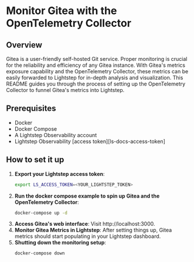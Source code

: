 # Monitor Gitea with the OpenTelemetry Collector

## Overview

Gitea is a user-friendly self-hosted Git service. Proper monitoring is crucial for the reliability and efficiency of any Gitea instance. With Gitea's metrics exposure capability and the OpenTelemetry Collector, these metrics can be easily forwarded to Lightstep for in-depth analysis and visualization. This README guides you through the process of setting up the OpenTelemetry Collector to funnel Gitea's metrics into Lightstep.

## Prerequisites

* Docker
* Docker Compose
* A Lightstep Observability account
* Lightstep Observability [access token][ls-docs-access-token]

## How to set it up

1. **Export your Lightstep access token**:
    ```bash
    export LS_ACCESS_TOKEN=<YOUR_LIGHTSTEP_TOKEN>
    ```
2. **Run the docker compose example to spin up Gitea and the OpenTelemetry Collector**:
    ```bash
    docker-compose up -d
    ```
3. **Access Gitea's web interface**: Visit http://localhost:3000.
4. **Monitor Gitea Metrics in Lightstep**: After setting things up, Gitea metrics should start populating in your Lightstep dashboard.
5. **Shutting down the monitoring setup**:
    ```bash
    docker-compose down
    ```
 
